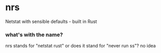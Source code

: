 # nrs
Netstat with sensible defaults - built in Rust


### what's with the name?

nrs stands for "netstat rust"
or does it stand for "never run ss"?
no idea
